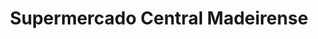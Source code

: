 ---
title: "Supermercado Central Madeirense"
url: /caracas/supermercado-central-madeirense-av-rio-paragua/
shop: supermercado
---
